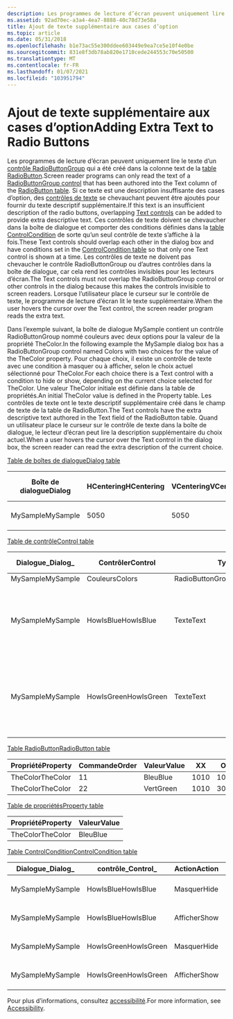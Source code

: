 ```yaml
---
description: Les programmes de lecture d’écran peuvent uniquement lire le texte d’un contrôle RadioButtonGroup qui a été créé dans la colonne text de la table RadioButton.
ms.assetid: 92ad70ec-a3a4-4ea7-8888-40c78d73e58a
title: Ajout de texte supplémentaire aux cases d’option
ms.topic: article
ms.date: 05/31/2018
ms.openlocfilehash: b1e73ac55e300ddee603449e9ea7ce5e10f4e0be
ms.sourcegitcommit: 831e8f3db78ab820e1710cede244553c70e50500
ms.translationtype: MT
ms.contentlocale: fr-FR
ms.lasthandoff: 01/07/2021
ms.locfileid: "103951794"
---
```

# <a name="adding-extra-text-to-radio-buttons"></a><span data-ttu-id="bd058-103">Ajout de texte supplémentaire aux cases d’option</span><span class="sxs-lookup"><span data-stu-id="bd058-103">Adding Extra Text to Radio Buttons</span></span>

<span data-ttu-id="bd058-104">Les programmes de lecture d’écran peuvent uniquement lire le texte d’un [contrôle RadioButtonGroup](radiobuttongroup-control.md) qui a été créé dans la colonne text de la [table RadioButton](radiobutton-table.md).</span><span class="sxs-lookup"><span data-stu-id="bd058-104">Screen reader programs can only read the text of a [RadioButtonGroup control](radiobuttongroup-control.md) that has been authored into the Text column of the [RadioButton table](radiobutton-table.md).</span></span> <span data-ttu-id="bd058-105">Si ce texte est une description insuffisante des cases d’option, des [contrôles de texte](text-control.md) se chevauchant peuvent être ajoutés pour fournir du texte descriptif supplémentaire.</span><span class="sxs-lookup"><span data-stu-id="bd058-105">If this text is an insufficient description of the radio buttons, overlapping [Text controls](text-control.md) can be added to provide extra descriptive text.</span></span> <span data-ttu-id="bd058-106">Ces contrôles de texte doivent se chevaucher dans la boîte de dialogue et comporter des conditions définies dans la [table ControlCondition](controlcondition-table.md) de sorte qu’un seul contrôle de texte s’affiche à la fois.</span><span class="sxs-lookup"><span data-stu-id="bd058-106">These Text controls should overlap each other in the dialog box and have conditions set in the [ControlCondition table](controlcondition-table.md) so that only one Text control is shown at a time.</span></span> <span data-ttu-id="bd058-107">Les contrôles de texte ne doivent pas chevaucher le contrôle RadioButtonGroup ou d’autres contrôles dans la boîte de dialogue, car cela rend les contrôles invisibles pour les lecteurs d’écran.</span><span class="sxs-lookup"><span data-stu-id="bd058-107">The Text controls must not overlap the RadioButtonGroup control or other controls in the dialog because this makes the controls invisible to screen readers.</span></span> <span data-ttu-id="bd058-108">Lorsque l’utilisateur place le curseur sur le contrôle de texte, le programme de lecture d’écran lit le texte supplémentaire.</span><span class="sxs-lookup"><span data-stu-id="bd058-108">When the user hovers the cursor over the Text control, the screen reader program reads the extra text.</span></span>

<span data-ttu-id="bd058-109">Dans l’exemple suivant, la boîte de dialogue MySample contient un contrôle RadioButtonGroup nommé couleurs avec deux options pour la valeur de la propriété TheColor.</span><span class="sxs-lookup"><span data-stu-id="bd058-109">In the following example the MySample dialog box has a RadioButtonGroup control named Colors with two choices for the value of the TheColor property.</span></span> <span data-ttu-id="bd058-110">Pour chaque choix, il existe un contrôle de texte avec une condition à masquer ou à afficher, selon le choix actuel sélectionné pour TheColor.</span><span class="sxs-lookup"><span data-stu-id="bd058-110">For each choice there is a Text control with a condition to hide or show, depending on the current choice selected for TheColor.</span></span> <span data-ttu-id="bd058-111">Une valeur TheColor initiale est définie dans la table de propriétés.</span><span class="sxs-lookup"><span data-stu-id="bd058-111">An initial TheColor value is defined in the Property table.</span></span> <span data-ttu-id="bd058-112">Les contrôles de texte ont le texte descriptif supplémentaire créé dans le champ de texte de la table de RadioButton.</span><span class="sxs-lookup"><span data-stu-id="bd058-112">The Text controls have the extra descriptive text authored in the Text field of the RadioButton table.</span></span> <span data-ttu-id="bd058-113">Quand un utilisateur place le curseur sur le contrôle de texte dans la boîte de dialogue, le lecteur d’écran peut lire la description supplémentaire du choix actuel.</span><span class="sxs-lookup"><span data-stu-id="bd058-113">When a user hovers the cursor over the Text control in the dialog box, the screen reader can read the extra description of the current choice.</span></span>

[<span data-ttu-id="bd058-114">Table de boîtes de dialogue</span><span class="sxs-lookup"><span data-stu-id="bd058-114">Dialog table</span></span>](dialog-table.md)



| <span data-ttu-id="bd058-115">Boîte de dialogue</span><span class="sxs-lookup"><span data-stu-id="bd058-115">Dialog</span></span>   | <span data-ttu-id="bd058-116">HCentering</span><span class="sxs-lookup"><span data-stu-id="bd058-116">HCentering</span></span> | <span data-ttu-id="bd058-117">VCentering</span><span class="sxs-lookup"><span data-stu-id="bd058-117">VCentering</span></span> | <span data-ttu-id="bd058-118">Largeur</span><span class="sxs-lookup"><span data-stu-id="bd058-118">Width</span></span> | <span data-ttu-id="bd058-119">Hauteur</span><span class="sxs-lookup"><span data-stu-id="bd058-119">Height</span></span> | <span data-ttu-id="bd058-120">Attributs</span><span class="sxs-lookup"><span data-stu-id="bd058-120">Attributes</span></span> | <span data-ttu-id="bd058-121">Intitulé</span><span class="sxs-lookup"><span data-stu-id="bd058-121">Title</span></span>                    | <span data-ttu-id="bd058-122">\_Premier contrôle</span><span class="sxs-lookup"><span data-stu-id="bd058-122">Control\_First</span></span> | <span data-ttu-id="bd058-123">\_Valeur par défaut du contrôle</span><span class="sxs-lookup"><span data-stu-id="bd058-123">Control\_Default</span></span> | <span data-ttu-id="bd058-124">Annuler le contrôle \_</span><span class="sxs-lookup"><span data-stu-id="bd058-124">Control\_Cancel</span></span> |
|----------|------------|------------|-------|--------|------------|--------------------------|----------------|------------------|-----------------|
| <span data-ttu-id="bd058-125">MySample</span><span class="sxs-lookup"><span data-stu-id="bd058-125">MySample</span></span> | <span data-ttu-id="bd058-126">50</span><span class="sxs-lookup"><span data-stu-id="bd058-126">50</span></span>         | <span data-ttu-id="bd058-127">50</span><span class="sxs-lookup"><span data-stu-id="bd058-127">50</span></span>         | <span data-ttu-id="bd058-128">200</span><span class="sxs-lookup"><span data-stu-id="bd058-128">200</span></span>   | <span data-ttu-id="bd058-129">180</span><span class="sxs-lookup"><span data-stu-id="bd058-129">180</span></span>    | <span data-ttu-id="bd058-130">3</span><span class="sxs-lookup"><span data-stu-id="bd058-130">3</span></span>          | <span data-ttu-id="bd058-131">Cases d’option accessibles</span><span class="sxs-lookup"><span data-stu-id="bd058-131">Accessible radio buttons</span></span> | <span data-ttu-id="bd058-132">Couleurs</span><span class="sxs-lookup"><span data-stu-id="bd058-132">Colors</span></span>         | <span data-ttu-id="bd058-133">Suivant</span><span class="sxs-lookup"><span data-stu-id="bd058-133">Next</span></span>             |                 |



 

[<span data-ttu-id="bd058-134">Table de contrôle</span><span class="sxs-lookup"><span data-stu-id="bd058-134">Control table</span></span>](control-table.md)



| <span data-ttu-id="bd058-135">Dialogue\_</span><span class="sxs-lookup"><span data-stu-id="bd058-135">Dialog\_</span></span> | <span data-ttu-id="bd058-136">Contrôler</span><span class="sxs-lookup"><span data-stu-id="bd058-136">Control</span></span>    | <span data-ttu-id="bd058-137">Type</span><span class="sxs-lookup"><span data-stu-id="bd058-137">Type</span></span>             | <span data-ttu-id="bd058-138">X</span><span class="sxs-lookup"><span data-stu-id="bd058-138">X</span></span>   | <span data-ttu-id="bd058-139">O</span><span class="sxs-lookup"><span data-stu-id="bd058-139">Y</span></span>   | <span data-ttu-id="bd058-140">Largeur</span><span class="sxs-lookup"><span data-stu-id="bd058-140">Width</span></span> | <span data-ttu-id="bd058-141">Hauteur</span><span class="sxs-lookup"><span data-stu-id="bd058-141">Height</span></span> | <span data-ttu-id="bd058-142">Attributs</span><span class="sxs-lookup"><span data-stu-id="bd058-142">Attributes</span></span> | <span data-ttu-id="bd058-143">Propriété</span><span class="sxs-lookup"><span data-stu-id="bd058-143">Property</span></span> | <span data-ttu-id="bd058-144">Texte</span><span class="sxs-lookup"><span data-stu-id="bd058-144">Text</span></span>                               | <span data-ttu-id="bd058-145">Contrôle \_ suivant</span><span class="sxs-lookup"><span data-stu-id="bd058-145">Control\_Next</span></span> | <span data-ttu-id="bd058-146">Aide</span><span class="sxs-lookup"><span data-stu-id="bd058-146">Help</span></span> |
|----------|------------|------------------|-----|-----|-------|--------|------------|----------|------------------------------------|---------------|------|
| <span data-ttu-id="bd058-147">MySample</span><span class="sxs-lookup"><span data-stu-id="bd058-147">MySample</span></span> | <span data-ttu-id="bd058-148">Couleurs</span><span class="sxs-lookup"><span data-stu-id="bd058-148">Colors</span></span>     | <span data-ttu-id="bd058-149">RadioButtonGroup</span><span class="sxs-lookup"><span data-stu-id="bd058-149">RadioButtonGroup</span></span> | <span data-ttu-id="bd058-150">2</span><span class="sxs-lookup"><span data-stu-id="bd058-150">2</span></span>   | <span data-ttu-id="bd058-151">20</span><span class="sxs-lookup"><span data-stu-id="bd058-151">20</span></span>  | <span data-ttu-id="bd058-152">100</span><span class="sxs-lookup"><span data-stu-id="bd058-152">100</span></span>   | <span data-ttu-id="bd058-153">50</span><span class="sxs-lookup"><span data-stu-id="bd058-153">50</span></span>     | <span data-ttu-id="bd058-154">3</span><span class="sxs-lookup"><span data-stu-id="bd058-154">3</span></span>          | <span data-ttu-id="bd058-155">TheColor</span><span class="sxs-lookup"><span data-stu-id="bd058-155">TheColor</span></span> |                                    | <span data-ttu-id="bd058-156">Suivant</span><span class="sxs-lookup"><span data-stu-id="bd058-156">Next</span></span>          |      |
| <span data-ttu-id="bd058-157">MySample</span><span class="sxs-lookup"><span data-stu-id="bd058-157">MySample</span></span> | <span data-ttu-id="bd058-158">HowIsBlue</span><span class="sxs-lookup"><span data-stu-id="bd058-158">HowIsBlue</span></span>  | <span data-ttu-id="bd058-159">Texte</span><span class="sxs-lookup"><span data-stu-id="bd058-159">Text</span></span>             | <span data-ttu-id="bd058-160">20</span><span class="sxs-lookup"><span data-stu-id="bd058-160">20</span></span>  | <span data-ttu-id="bd058-161">80</span><span class="sxs-lookup"><span data-stu-id="bd058-161">80</span></span>  | <span data-ttu-id="bd058-162">150</span><span class="sxs-lookup"><span data-stu-id="bd058-162">150</span></span>   | <span data-ttu-id="bd058-163">15</span><span class="sxs-lookup"><span data-stu-id="bd058-163">15</span></span>     | <span data-ttu-id="bd058-164">2</span><span class="sxs-lookup"><span data-stu-id="bd058-164">2</span></span>          |          | <span data-ttu-id="bd058-165">C’est comme le ciel à un jour clair.</span><span class="sxs-lookup"><span data-stu-id="bd058-165">It is like the sky on a clear day.</span></span> |               |      |
| <span data-ttu-id="bd058-166">MySample</span><span class="sxs-lookup"><span data-stu-id="bd058-166">MySample</span></span> | <span data-ttu-id="bd058-167">HowIsGreen</span><span class="sxs-lookup"><span data-stu-id="bd058-167">HowIsGreen</span></span> | <span data-ttu-id="bd058-168">Texte</span><span class="sxs-lookup"><span data-stu-id="bd058-168">Text</span></span>             | <span data-ttu-id="bd058-169">20</span><span class="sxs-lookup"><span data-stu-id="bd058-169">20</span></span>  | <span data-ttu-id="bd058-170">80</span><span class="sxs-lookup"><span data-stu-id="bd058-170">80</span></span>  | <span data-ttu-id="bd058-171">150</span><span class="sxs-lookup"><span data-stu-id="bd058-171">150</span></span>   | <span data-ttu-id="bd058-172">15</span><span class="sxs-lookup"><span data-stu-id="bd058-172">15</span></span>     | <span data-ttu-id="bd058-173">2</span><span class="sxs-lookup"><span data-stu-id="bd058-173">2</span></span>          |          | <span data-ttu-id="bd058-174">C’est comme herbe dans le ressort.</span><span class="sxs-lookup"><span data-stu-id="bd058-174">It is like grass in the spring.</span></span>    |               |      |



 

[<span data-ttu-id="bd058-175">Table RadioButton</span><span class="sxs-lookup"><span data-stu-id="bd058-175">RadioButton table</span></span>](radiobutton-table.md)



| <span data-ttu-id="bd058-176">Propriété</span><span class="sxs-lookup"><span data-stu-id="bd058-176">Property</span></span> | <span data-ttu-id="bd058-177">Commande</span><span class="sxs-lookup"><span data-stu-id="bd058-177">Order</span></span> | <span data-ttu-id="bd058-178">Valeur</span><span class="sxs-lookup"><span data-stu-id="bd058-178">Value</span></span> | <span data-ttu-id="bd058-179">X</span><span class="sxs-lookup"><span data-stu-id="bd058-179">X</span></span>   | <span data-ttu-id="bd058-180">O</span><span class="sxs-lookup"><span data-stu-id="bd058-180">Y</span></span>   | <span data-ttu-id="bd058-181">Largeur</span><span class="sxs-lookup"><span data-stu-id="bd058-181">Width</span></span> | <span data-ttu-id="bd058-182">Hauteur</span><span class="sxs-lookup"><span data-stu-id="bd058-182">Height</span></span> | <span data-ttu-id="bd058-183">Texte</span><span class="sxs-lookup"><span data-stu-id="bd058-183">Text</span></span>   | <span data-ttu-id="bd058-184">Aide</span><span class="sxs-lookup"><span data-stu-id="bd058-184">Help</span></span> |
|----------|-------|-------|-----|-----|-------|--------|--------|------|
| <span data-ttu-id="bd058-185">TheColor</span><span class="sxs-lookup"><span data-stu-id="bd058-185">TheColor</span></span> | <span data-ttu-id="bd058-186">1</span><span class="sxs-lookup"><span data-stu-id="bd058-186">1</span></span>     | <span data-ttu-id="bd058-187">Bleu</span><span class="sxs-lookup"><span data-stu-id="bd058-187">Blue</span></span>  | <span data-ttu-id="bd058-188">10</span><span class="sxs-lookup"><span data-stu-id="bd058-188">10</span></span>  | <span data-ttu-id="bd058-189">10</span><span class="sxs-lookup"><span data-stu-id="bd058-189">10</span></span>  | <span data-ttu-id="bd058-190">80</span><span class="sxs-lookup"><span data-stu-id="bd058-190">80</span></span>    | <span data-ttu-id="bd058-191">15</span><span class="sxs-lookup"><span data-stu-id="bd058-191">15</span></span>     | <span data-ttu-id="bd058-192">&bleu</span><span class="sxs-lookup"><span data-stu-id="bd058-192">&Blue</span></span>  |      |
| <span data-ttu-id="bd058-193">TheColor</span><span class="sxs-lookup"><span data-stu-id="bd058-193">TheColor</span></span> | <span data-ttu-id="bd058-194">2</span><span class="sxs-lookup"><span data-stu-id="bd058-194">2</span></span>     | <span data-ttu-id="bd058-195">Vert</span><span class="sxs-lookup"><span data-stu-id="bd058-195">Green</span></span> | <span data-ttu-id="bd058-196">10</span><span class="sxs-lookup"><span data-stu-id="bd058-196">10</span></span>  | <span data-ttu-id="bd058-197">30</span><span class="sxs-lookup"><span data-stu-id="bd058-197">30</span></span>  | <span data-ttu-id="bd058-198">80</span><span class="sxs-lookup"><span data-stu-id="bd058-198">80</span></span>    | <span data-ttu-id="bd058-199">15</span><span class="sxs-lookup"><span data-stu-id="bd058-199">15</span></span>     | <span data-ttu-id="bd058-200">&vert</span><span class="sxs-lookup"><span data-stu-id="bd058-200">&Green</span></span> |      |



 

[<span data-ttu-id="bd058-201">Table de propriétés</span><span class="sxs-lookup"><span data-stu-id="bd058-201">Property table</span></span>](property-table.md)



| <span data-ttu-id="bd058-202">Propriété</span><span class="sxs-lookup"><span data-stu-id="bd058-202">Property</span></span> | <span data-ttu-id="bd058-203">Valeur</span><span class="sxs-lookup"><span data-stu-id="bd058-203">Value</span></span> |
|----------|-------|
| <span data-ttu-id="bd058-204">TheColor</span><span class="sxs-lookup"><span data-stu-id="bd058-204">TheColor</span></span> | <span data-ttu-id="bd058-205">Bleu</span><span class="sxs-lookup"><span data-stu-id="bd058-205">Blue</span></span>  |



 

[<span data-ttu-id="bd058-206">Table ControlCondition</span><span class="sxs-lookup"><span data-stu-id="bd058-206">ControlCondition table</span></span>](controlcondition-table.md)



| <span data-ttu-id="bd058-207">Dialogue\_</span><span class="sxs-lookup"><span data-stu-id="bd058-207">Dialog\_</span></span> | <span data-ttu-id="bd058-208">contrôle\_</span><span class="sxs-lookup"><span data-stu-id="bd058-208">Control\_</span></span>  | <span data-ttu-id="bd058-209">Action</span><span class="sxs-lookup"><span data-stu-id="bd058-209">Action</span></span> | <span data-ttu-id="bd058-210">Condition</span><span class="sxs-lookup"><span data-stu-id="bd058-210">Condition</span></span>                 |
|----------|------------|--------|---------------------------|
| <span data-ttu-id="bd058-211">MySample</span><span class="sxs-lookup"><span data-stu-id="bd058-211">MySample</span></span> | <span data-ttu-id="bd058-212">HowIsBlue</span><span class="sxs-lookup"><span data-stu-id="bd058-212">HowIsBlue</span></span>  | <span data-ttu-id="bd058-213">Masquer</span><span class="sxs-lookup"><span data-stu-id="bd058-213">Hide</span></span>   | <span data-ttu-id="bd058-214">TheColor <>  « Blue »</span><span class="sxs-lookup"><span data-stu-id="bd058-214">TheColor <> "Blue"</span></span>  |
| <span data-ttu-id="bd058-215">MySample</span><span class="sxs-lookup"><span data-stu-id="bd058-215">MySample</span></span> | <span data-ttu-id="bd058-216">HowIsBlue</span><span class="sxs-lookup"><span data-stu-id="bd058-216">HowIsBlue</span></span>  | <span data-ttu-id="bd058-217">Afficher</span><span class="sxs-lookup"><span data-stu-id="bd058-217">Show</span></span>   | <span data-ttu-id="bd058-218">TheColor = "Blue"</span><span class="sxs-lookup"><span data-stu-id="bd058-218">TheColor = "Blue"</span></span>         |
| <span data-ttu-id="bd058-219">MySample</span><span class="sxs-lookup"><span data-stu-id="bd058-219">MySample</span></span> | <span data-ttu-id="bd058-220">HowIsGreen</span><span class="sxs-lookup"><span data-stu-id="bd058-220">HowIsGreen</span></span> | <span data-ttu-id="bd058-221">Masquer</span><span class="sxs-lookup"><span data-stu-id="bd058-221">Hide</span></span>   | <span data-ttu-id="bd058-222">TheColor <>  « Green »</span><span class="sxs-lookup"><span data-stu-id="bd058-222">TheColor <> "Green"</span></span> |
| <span data-ttu-id="bd058-223">MySample</span><span class="sxs-lookup"><span data-stu-id="bd058-223">MySample</span></span> | <span data-ttu-id="bd058-224">HowIsGreen</span><span class="sxs-lookup"><span data-stu-id="bd058-224">HowIsGreen</span></span> | <span data-ttu-id="bd058-225">Afficher</span><span class="sxs-lookup"><span data-stu-id="bd058-225">Show</span></span>   | <span data-ttu-id="bd058-226">TheColor = "Green"</span><span class="sxs-lookup"><span data-stu-id="bd058-226">TheColor = "Green"</span></span>        |



 

<span data-ttu-id="bd058-227">Pour plus d’informations, consultez [accessibilité](accessibility.md).</span><span class="sxs-lookup"><span data-stu-id="bd058-227">For more information, see [Accessibility](accessibility.md).</span></span>

 

 



